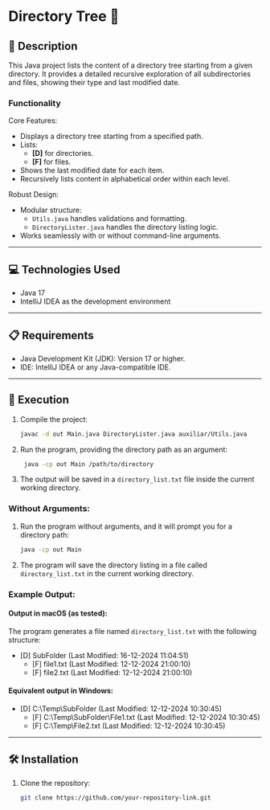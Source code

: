 # Directory Tree 📂

## 📄 Description
This Java project lists the content of a directory tree starting from a given directory. It provides a detailed recursive exploration of all subdirectories and files, showing their type and last modified date.

### **Functionality**
Core Features:
- Displays a directory tree starting from a specified path.
- Lists:
    - **[D]** for directories.
    - **[F]** for files.
- Shows the last modified date for each item.
- Recursively lists content in alphabetical order within each level.

Robust Design:
- Modular structure:
    - `Utils.java` handles validations and formatting.
    - `DirectoryLister.java` handles the directory listing logic.
- Works seamlessly with or without command-line arguments.

---

## 💻 Technologies Used
- Java 17
- IntelliJ IDEA as the development environment

---

## 📋 Requirements
- Java Development Kit (JDK): Version 17 or higher.
- IDE: IntelliJ IDEA or any Java-compatible IDE.

---

## 🚀 Execution
1. Compile the project:
   ```bash
   javac -d out Main.java DirectoryLister.java auxiliar/Utils.java

2. Run the program, providing the directory path as an argument:
   ```bash
    java -cp out Main /path/to/directory

3. The output will be saved in a `directory_list.txt` file inside the current working directory.


### Without Arguments:
1. Run the program without arguments, and it will prompt you for a directory path:
   ```bash
   java -cp out Main

2. The program will save the directory listing in a file called `directory_list.txt` in the current working directory.


### Example Output:
#### Output in macOS (as tested):
The program generates a file named `directory_list.txt` with the following structure:
- [D] SubFolder (Last Modified: 16-12-2024 11:04:51)
    - [F] file1.txt (Last Modified: 12-12-2024 21:00:10)
    - [F] file2.txt (Last Modified: 12-12-2024 21:00:10)

#### Equivalent output in Windows:
- [D] C:\Temp\SubFolder (Last Modified: 12-12-2024 10:30:45)
    - [F] C:\Temp\SubFolder\File1.txt (Last Modified: 12-12-2024 10:30:45)
    - [F] C:\Temp\File2.txt (Last Modified: 12-12-2024 10:30:45)

---

## 🛠️ Installation
1. Clone the repository:
   ```bash
   git clone https://github.com/your-repository-link.git
